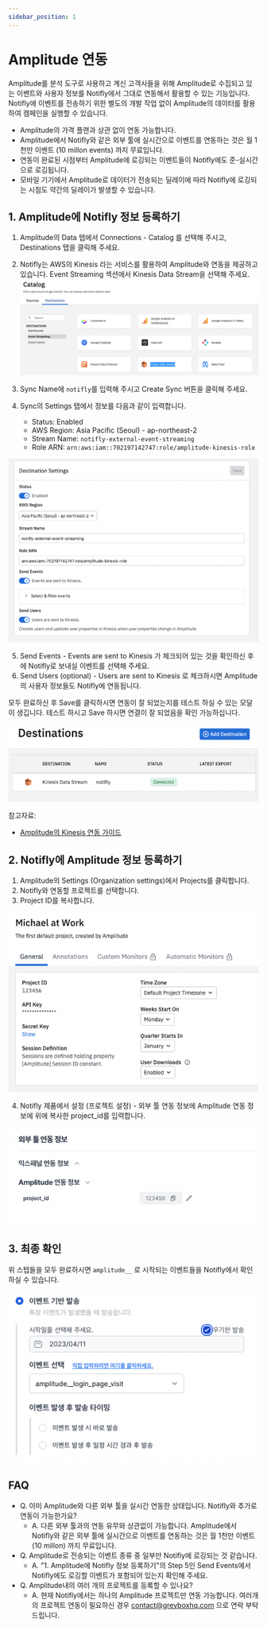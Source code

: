 ```yaml
---
sidebar_position: 1
---
```


# Amplitude 연동

Amplitude를 분석 도구로 사용하고 계신 고객사들을 위해 Amplitude로 수집되고 있는 이벤트와 사용자 정보를 Notifly에서 그대로 연동해서 활용할 수 있는 기능입니다. Notifly에 이벤트를 전송하기 위한 별도의 개발 작업 없이 Amplitude의 데이터를 활용하여 캠페인을 실행할 수 있습니다.

- Amplitude의 가격 플랜과 상관 없이 연동 가능합니다.
- Amplitude에서 Notifly와 같은 외부 툴에 실시간으로 이벤트를 연동하는 것은 월 1천만 이벤트 (10 millon events) 까지 무료입니다.
- 연동이 완료된 시점부터 Amplitude에 로깅되는 이벤트들이 Notifly에도 준-실시간으로 로깅됩니다.
- 모바일 기기에서 Amplitude로 데이터가 전송되는 딜레이에 따라 Notifly에 로깅되는 시점도 약간의 딜레이가 발생할 수 있습니다.

## 1. Amplitude에 Notifly 정보 등록하기

1. Amplitude의 Data 탭에서 Connections - Catalog 를 선택해 주시고, Destinations 탭을 클릭해 주세요.
2. Notifly는 AWS의 Kinesis 라는 서비스를 활용하여 Amplitude와 연동을 제공하고 있습니다. Event Streaming 섹션에서 Kinesis Data Stream을 선택해 주세요.
   ![Amplitude data destinations](./img/amplitude_data_destinations.png)
3. Sync Name에 `notifly`를 입력해 주시고 Create Sync 버튼을 클릭해 주세요.
4. Sync의 Settings 탭에서 정보를 다음과 같이 입력합니다.

   - Status: Enabled
   - AWS Region: Asia Pacific (Seoul) - ap-northeast-2
   - Stream Name: `notifly-external-event-streaming`
   - Role ARN: `arn:aws:iam::702197142747:role/amplitude-kinesis-role`

![Amplitude destination settings](./img/amplitude_destination_settings.png)

5. Send Events - Events are sent to Kinesis 가 체크되어 있는 것을 확인하신 후에 Notifly로 보내실 이벤트를 선택해 주세요.
6. Send Users (optional) - Users are sent to Kinesis 로 체크하시면 Amplitude의 사용자 정보들도 Notifly에 연동됩니다.

모두 완료하신 후 Save를 클릭하시면 연동이 잘 되었는지를 테스트 하실 수 있는 모달이 생깁니다. 테스트 하시고 Save 하시면 연결이 잘 되었음을 확인 가능하십니다.

![Verify Kinesis Destnation Setup](./img/verify_kinesis_destination_setup.png)

참고자료:

- [Amplitude의 Kinesis 연동 가이드](https://www.docs.developers.amplitude.com/data/destinations/kinesis-data-stream/)

## 2. Notifly에 Amplitude 정보 등록하기

1. Amplitude의 Settings (Organization settings)에서 Projects를 클릭합니다.
2. Notifly와 연동할 프로젝트를 선택합니다.
3. Project ID를 복사합니다.

![Amplitude project settings](./img/amplitude_project_settings.png)

4. Notifly 제품에서 설정 (프로젝트 설정) - 외부 툴 연동 정보에 Amplitude 연동 정보에 위에 복사한 project_id를 입력합니다.

![Notifly Amplitude info](./img/notifly_amplitude_info.png)

## 3. 최종 확인

위 스텝들을 모두 완료하시면 `amplitude__` 로 시작되는 이벤트들을 Notifly에서 확인하실 수 있습니다.

![Verify Notifly Amplitude integration](./img/verify_amplitude_integration_end_to_end.png)

## FAQ

- Q. 이미 Amplitude와 다른 외부 툴을 실시간 연동한 상태입니다. Notifly와 추가로 연동이 가능한가요?
  - A. 다른 외부 툴과의 연동 유무와 상관없이 가능합니다. Amplitude에서 Notifly와 같은 외부 툴에 실시간으로 이벤트를 연동하는 것은 월 1천만 이벤트 (10 millon) 까지 무료입니다.
- Q. Amplitude로 전송되는 이벤트 종류 중 일부만 Notifly에 로깅되는 것 같습니다.
  - A. "1. Amplitude에 Notifly 정보 등록하기"의 Step 5인 Send Events에서 Notifly에도 로깅할 이벤트가 포함되어 있는지 확인해 주세요.
- Q. Amplitude내의 여러 개의 프로젝트를 등록할 수 있나요?
  - A. 현재 Notifly에서는 하나의 Amplitude 프로젝트만 연동 가능합니다. 여러개의 프로젝트 연동이 필요하신 경우 contact@greyboxhq.com 으로 연락 부탁드립니다.

